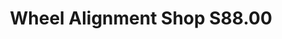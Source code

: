 ---
title: "Wheel Alignment Shop S88.00"
url: /warren/wheel-alignment-shop-s88-00/
shop: car repair
---